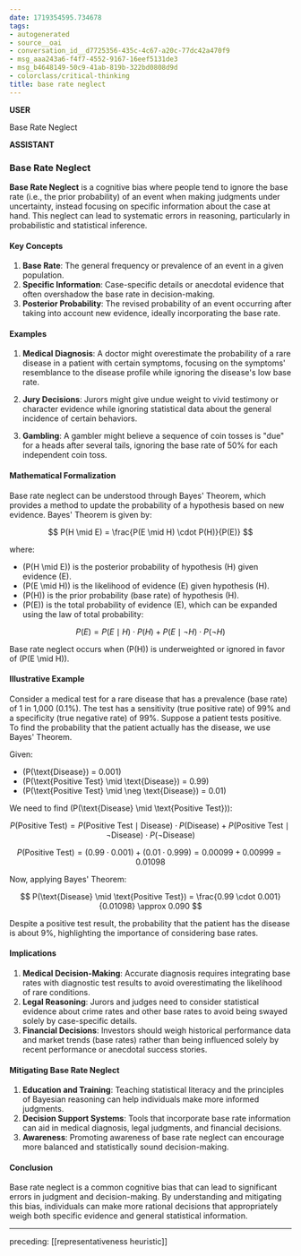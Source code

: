 ```yaml
---
date: 1719354595.734678
tags:
- autogenerated
- source__oai
- conversation_id__d7725356-435c-4c67-a20c-77dc42a470f9
- msg_aaa243a6-f4f7-4552-9167-16eef5131de3
- msg_b4648149-50c9-41ab-819b-322bd0808d9d
- colorclass/critical-thinking
title: base rate neglect
---
```


**USER**

Base Rate Neglect


**ASSISTANT**

### Base Rate Neglect

**Base Rate Neglect** is a cognitive bias where people tend to ignore the base rate (i.e., the prior probability) of an event when making judgments under uncertainty, instead focusing on specific information about the case at hand. This neglect can lead to systematic errors in reasoning, particularly in probabilistic and statistical inference.

#### Key Concepts

1. **Base Rate**: The general frequency or prevalence of an event in a given population.
2. **Specific Information**: Case-specific details or anecdotal evidence that often overshadow the base rate in decision-making.
3. **Posterior Probability**: The revised probability of an event occurring after taking into account new evidence, ideally incorporating the base rate.

#### Examples

1. **Medical Diagnosis**: A doctor might overestimate the probability of a rare disease in a patient with certain symptoms, focusing on the symptoms' resemblance to the disease profile while ignoring the disease's low base rate.

2. **Jury Decisions**: Jurors might give undue weight to vivid testimony or character evidence while ignoring statistical data about the general incidence of certain behaviors.

3. **Gambling**: A gambler might believe a sequence of coin tosses is "due" for a heads after several tails, ignoring the base rate of 50% for each independent coin toss.

#### Mathematical Formalization

Base rate neglect can be understood through Bayes' Theorem, which provides a method to update the probability of a hypothesis based on new evidence. Bayes' Theorem is given by:

$$
P(H \mid E) = \frac{P(E \mid H) \cdot P(H)}{P(E)}
$$

where:
- \(P(H \mid E)\) is the posterior probability of hypothesis \(H\) given evidence \(E\).
- \(P(E \mid H)\) is the likelihood of evidence \(E\) given hypothesis \(H\).
- \(P(H)\) is the prior probability (base rate) of hypothesis \(H\).
- \(P(E)\) is the total probability of evidence \(E\), which can be expanded using the law of total probability:

$$
P(E) = P(E \mid H) \cdot P(H) + P(E \mid \neg H) \cdot P(\neg H)
$$

Base rate neglect occurs when \(P(H)\) is underweighted or ignored in favor of \(P(E \mid H)\).

#### Illustrative Example

Consider a medical test for a rare disease that has a prevalence (base rate) of 1 in 1,000 (0.1%). The test has a sensitivity (true positive rate) of 99% and a specificity (true negative rate) of 99%. Suppose a patient tests positive. To find the probability that the patient actually has the disease, we use Bayes' Theorem.

Given:
- \(P(\text{Disease}) = 0.001\)
- \(P(\text{Positive Test} \mid \text{Disease}) = 0.99\)
- \(P(\text{Positive Test} \mid \neg \text{Disease}) = 0.01\)

We need to find \(P(\text{Disease} \mid \text{Positive Test})\):

$$
P(\text{Positive Test}) = P(\text{Positive Test} \mid \text{Disease}) \cdot P(\text{Disease}) + P(\text{Positive Test} \mid \neg \text{Disease}) \cdot P(\neg \text{Disease})
$$

$$
P(\text{Positive Test}) = (0.99 \cdot 0.001) + (0.01 \cdot 0.999) = 0.00099 + 0.00999 = 0.01098
$$

Now, applying Bayes' Theorem:

$$
P(\text{Disease} \mid \text{Positive Test}) = \frac{0.99 \cdot 0.001}{0.01098} \approx 0.090
$$

Despite a positive test result, the probability that the patient has the disease is about 9%, highlighting the importance of considering base rates.

#### Implications

1. **Medical Decision-Making**: Accurate diagnosis requires integrating base rates with diagnostic test results to avoid overestimating the likelihood of rare conditions.
2. **Legal Reasoning**: Jurors and judges need to consider statistical evidence about crime rates and other base rates to avoid being swayed solely by case-specific details.
3. **Financial Decisions**: Investors should weigh historical performance data and market trends (base rates) rather than being influenced solely by recent performance or anecdotal success stories.

#### Mitigating Base Rate Neglect

1. **Education and Training**: Teaching statistical literacy and the principles of Bayesian reasoning can help individuals make more informed judgments.
2. **Decision Support Systems**: Tools that incorporate base rate information can aid in medical diagnosis, legal judgments, and financial decisions.
3. **Awareness**: Promoting awareness of base rate neglect can encourage more balanced and statistically sound decision-making.

#### Conclusion

Base rate neglect is a common cognitive bias that can lead to significant errors in judgment and decision-making. By understanding and mitigating this bias, individuals can make more rational decisions that appropriately weigh both specific evidence and general statistical information.


---

preceding: [[representativeness heuristic]]